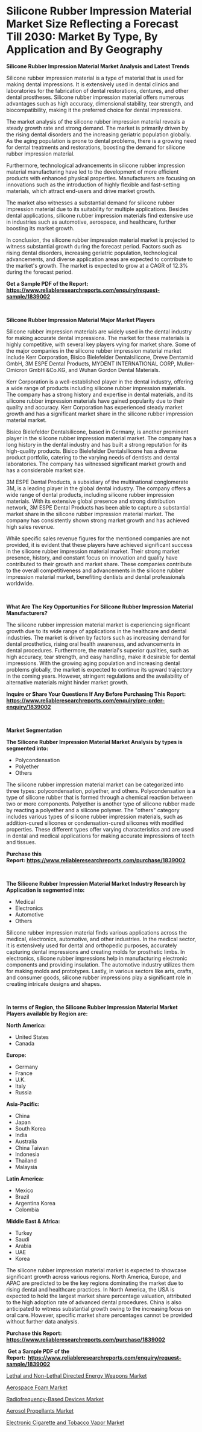 <p><h1>Silicone Rubber Impression Material Market Size Reflecting a Forecast Till 2030: Market By Type, By Application and By Geography</h1></p><p><strong>Silicone Rubber Impression Material Market Analysis and Latest Trends</strong></p>
<p><p>Silicone rubber impression material is a type of material that is used for making dental impressions. It is extensively used in dental clinics and laboratories for the fabrication of dental restorations, dentures, and other dental prostheses. Silicone rubber impression material offers numerous advantages such as high accuracy, dimensional stability, tear strength, and biocompatibility, making it the preferred choice for dental impressions.</p><p>The market analysis of the silicone rubber impression material reveals a steady growth rate and strong demand. The market is primarily driven by the rising dental disorders and the increasing geriatric population globally. As the aging population is prone to dental problems, there is a growing need for dental treatments and restorations, boosting the demand for silicone rubber impression material.</p><p>Furthermore, technological advancements in silicone rubber impression material manufacturing have led to the development of more efficient products with enhanced physical properties. Manufacturers are focusing on innovations such as the introduction of highly flexible and fast-setting materials, which attract end-users and drive market growth.</p><p>The market also witnesses a substantial demand for silicone rubber impression material due to its suitability for multiple applications. Besides dental applications, silicone rubber impression materials find extensive use in industries such as automotive, aerospace, and healthcare, further boosting its market growth.</p><p>In conclusion, the silicone rubber impression material market is projected to witness substantial growth during the forecast period. Factors such as rising dental disorders, increasing geriatric population, technological advancements, and diverse application areas are expected to contribute to the market's growth. The market is expected to grow at a CAGR of 12.3% during the forecast period.</p></p>
<p><strong>Get a Sample PDF of the Report:&nbsp; <a href="https://www.reliableresearchreports.com/enquiry/request-sample/1839002">https://www.reliableresearchreports.com/enquiry/request-sample/1839002</a></strong></p>
<p>&nbsp;</p>
<p><strong>Silicone Rubber Impression Material Major Market Players</strong></p>
<p><p>Silicone rubber impression materials are widely used in the dental industry for making accurate dental impressions. The market for these materials is highly competitive, with several key players vying for market share. Some of the major companies in the silicone rubber impression material market include Kerr Corporation, Bisico Bielefelder Dentalsilicone, Dreve Dentamid GmbH, 3M ESPE Dental Products, MYDENT INTERNATIONAL CORP, Muller-Omicron GmbH &Co.KG, and Wuhan Gordon Dental Materials.</p><p>Kerr Corporation is a well-established player in the dental industry, offering a wide range of products including silicone rubber impression materials. The company has a strong history and expertise in dental materials, and its silicone rubber impression materials have gained popularity due to their quality and accuracy. Kerr Corporation has experienced steady market growth and has a significant market share in the silicone rubber impression material market.</p><p>Bisico Bielefelder Dentalsilicone, based in Germany, is another prominent player in the silicone rubber impression material market. The company has a long history in the dental industry and has built a strong reputation for its high-quality products. Bisico Bielefelder Dentalsilicone has a diverse product portfolio, catering to the varying needs of dentists and dental laboratories. The company has witnessed significant market growth and has a considerable market size.</p><p>3M ESPE Dental Products, a subsidiary of the multinational conglomerate 3M, is a leading player in the global dental industry. The company offers a wide range of dental products, including silicone rubber impression materials. With its extensive global presence and strong distribution network, 3M ESPE Dental Products has been able to capture a substantial market share in the silicone rubber impression material market. The company has consistently shown strong market growth and has achieved high sales revenue.</p><p>While specific sales revenue figures for the mentioned companies are not provided, it is evident that these players have achieved significant success in the silicone rubber impression material market. Their strong market presence, history, and constant focus on innovation and quality have contributed to their growth and market share. These companies contribute to the overall competitiveness and advancements in the silicone rubber impression material market, benefiting dentists and dental professionals worldwide.</p></p>
<p>&nbsp;</p>
<p><strong>What Are The Key Opportunities For Silicone Rubber Impression Material Manufacturers?</strong></p>
<p><p>The silicone rubber impression material market is experiencing significant growth due to its wide range of applications in the healthcare and dental industries. The market is driven by factors such as increasing demand for dental prosthetics, rising oral health awareness, and advancements in dental procedures. Furthermore, the material's superior qualities, such as high accuracy, tear strength, and easy handling, make it desirable for dental impressions. With the growing aging population and increasing dental problems globally, the market is expected to continue its upward trajectory in the coming years. However, stringent regulations and the availability of alternative materials might hinder market growth.</p></p>
<p><strong>Inquire or Share Your Questions If Any Before Purchasing This Report: <a href="https://www.reliableresearchreports.com/enquiry/pre-order-enquiry/1839002">https://www.reliableresearchreports.com/enquiry/pre-order-enquiry/1839002</a></strong></p>
<p>&nbsp;</p>
<p><strong>Market Segmentation</strong></p>
<p><strong>The Silicone Rubber Impression Material Market Analysis by types is segmented into:</strong></p>
<p><ul><li>Polycondensation</li><li>Polyether</li><li>Others</li></ul></p>
<p><p>The silicone rubber impression material market can be categorized into three types: polycondensation, polyether, and others. Polycondensation is a type of silicone rubber that is formed through a chemical reaction between two or more components. Polyether is another type of silicone rubber made by reacting a polyether and a silicone polymer. The "others" category includes various types of silicone rubber impression materials, such as addition-cured silicones or condensation-cured silicones with modified properties. These different types offer varying characteristics and are used in dental and medical applications for making accurate impressions of teeth and tissues.</p></p>
<p><strong>Purchase this Report:&nbsp;<a href="https://www.reliableresearchreports.com/purchase/1839002">https://www.reliableresearchreports.com/purchase/1839002</a></strong></p>
<p>&nbsp;</p>
<p><strong>The Silicone Rubber Impression Material Market Industry Research by Application is segmented into:</strong></p>
<p><ul><li>Medical</li><li>Electronics</li><li>Automotive</li><li>Others</li></ul></p>
<p><p>Silicone rubber impression material finds various applications across the medical, electronics, automotive, and other industries. In the medical sector, it is extensively used for dental and orthopedic purposes, accurately capturing dental impressions and creating molds for prosthetic limbs. In electronics, silicone rubber impressions help in manufacturing electronic components and providing insulation. The automotive industry utilizes them for making molds and prototypes. Lastly, in various sectors like arts, crafts, and consumer goods, silicone rubber impressions play a significant role in creating intricate designs and shapes.</p></p>
<p>&nbsp;</p>
<p><strong>In terms of Region, the Silicone Rubber Impression Material Market Players available by Region are:</strong></p>
<p>
    <p> <strong> North America: </strong>
        <ul>
            <li>United States</li>
            <li>Canada</li>
        </ul>
        </p> 
    <p> <strong> Europe: </strong>
        <ul>
            <li>Germany</li>
            <li>France</li>
            <li>U.K.</li>
            <li>Italy</li>
            <li>Russia</li>
        </ul>
        </p> 
    <p> <strong> Asia-Pacific: </strong>
        <ul>
            <li>China</li>
            <li>Japan</li>
            <li>South Korea</li>
            <li>India</li>
            <li>Australia</li>
            <li>China Taiwan</li>
            <li>Indonesia</li>
            <li>Thailand</li>
            <li>Malaysia</li>
        </ul>
        </p> 
    <p> <strong> Latin America: </strong>
        <ul>
            <li>Mexico</li>
            <li>Brazil</li>
            <li>Argentina Korea</li>
            <li>Colombia</li>
        </ul>
        </p> 
    <p> <strong> Middle East & Africa: </strong>
        <ul>
            <li>Turkey</li>
            <li>Saudi</li>
            <li>Arabia</li>
            <li>UAE</li>
            <li>Korea</li>
        </ul>
    </p>
    </p>
<p><p>The silicone rubber impression material market is expected to showcase significant growth across various regions. North America, Europe, and APAC are predicted to be the key regions dominating the market due to rising dental and healthcare practices. In North America, the USA is expected to hold the largest market share percentage valuation, attributed to the high adoption rate of advanced dental procedures. China is also anticipated to witness substantial growth owing to the increasing focus on oral care. However, specific market share percentages cannot be provided without further data analysis.</p></p>
<p><strong>Purchase this Report: <a href="https://www.reliableresearchreports.com/purchase/1839002">https://www.reliableresearchreports.com/purchase/1839002</a></strong></p>
<p>&nbsp;<strong>Get a Sample PDF of the Report:&nbsp;&nbsp;<a href="https://www.reliableresearchreports.com/enquiry/request-sample/1839002">https://www.reliableresearchreports.com/enquiry/request-sample/1839002</a></strong></p>
<p><strong></strong></p>
<p><p><a href="https://medium.com/@lap.snake.again/lethal-and-non-lethal-directed-energy-weapons-market-analysis-and-sze-forecasted-for-period-from-0e470e0e2fdb">Lethal and Non-Lethal Directed Energy Weapons Market</a></p><p><a href="https://github.com/vimar16th/Market-Research-Report-List-1/blob/main/aerospace-foam-market.md">Aerospace Foam Market</a></p><p><a href="https://medium.com/@fire.honor.safe/radiofrequency-based-devices-market-size-market-outlook-and-market-forecast-2023-to-2030-03cec00ed8f0">Radiofrequency-Based Devices Market</a></p><p><a href="https://github.com/sofayahoo2023/Market-Research-Report-List-1/blob/main/aerosol-propellants-market.md">Aerosol Propellants Market</a></p><p><a href="https://medium.com/@flee.calm.mark/electronic-cigarette-and-tobacco-vapor-market-size-cagr-trends-2024-2030-b67e7a29fb8c">Electronic Cigarette and Tobacco Vapor Market</a></p></p>